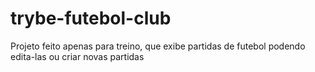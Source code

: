 # trybe-futebol-club
Projeto feito apenas para treino, que exibe partidas de futebol podendo edita-las ou criar novas partidas
